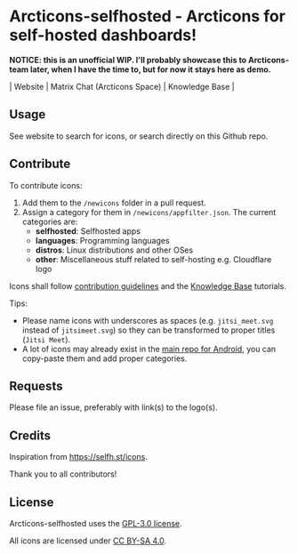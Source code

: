 # Arcticons-selfhosted - Arcticons for self-hosted dashboards!


**NOTICE: this is an unofficial WIP. I'll probably showcase this to Arcticons-team later, when I have the time to, but for now it stays here as demo.**

| Website | Matrix Chat (Arcticons Space) | Knowledge Base |

## Usage

See website to search for icons, or search directly on this Github repo.

## Contribute

To contribute icons:

1. Add them to the `/newicons` folder in a pull request.
2. Assign a category for them in `/newicons/appfilter.json`. The current categories are:
    - **selfhosted**: Selfhosted apps
    - **languages**: Programming languages
    - **distros**: Linux distributions and other OSes
    - **other**: Miscellaneous stuff related to self-hosting e.g. Cloudflare logo

Icons shall follow [contribution guidelines](https://docs.arcticons.com/contribute/creating-icons) and the [Knowledge Base](https://docs.arcticons.com) tutorials.

Tips: 

- Please name icons with underscores as spaces (e.g. `jitsi_meet.svg` instead of `jitsimeet.svg`) so they can be transformed to proper titles (`Jitsi Meet`).
- A lot of icons may already exist in the [main repo for Android](https://github.com/Arcticons-team/Arcticons), you can copy-paste them and add proper categories.

## Requests

Please file an issue, preferably with link(s) to the logo(s).

## Credits

Inspiration from https://selfh.st/icons.

Thank you to all contributors!

## License

Arcticons-selfhosted uses the [GPL-3.0 license](https://www.gnu.org/licenses/gpl-3.0.en.html).

All icons are licensed under [CC BY-SA 4.0](https://creativecommons.org/licenses/by-sa/4.0/).
